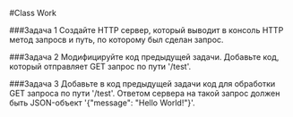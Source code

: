 #Class Work 

###Задача 1 
Создайте HTTP сервер, который выводит в консоль HTTP метод запросв и путь, по которому был сделан запрос. 

###Задача 2 
Модифицируйте код предыдущей задачи. Добавьте код, который отправляет GET запрос по пути '/test'. 

###Задача 3 
Добавьте в код предыдущей задачи код для обработки GET запроса по пути '/test'. Ответом сервера на такой запрос должен быть JSON-объект '{"message": "Hello World!"}'. 